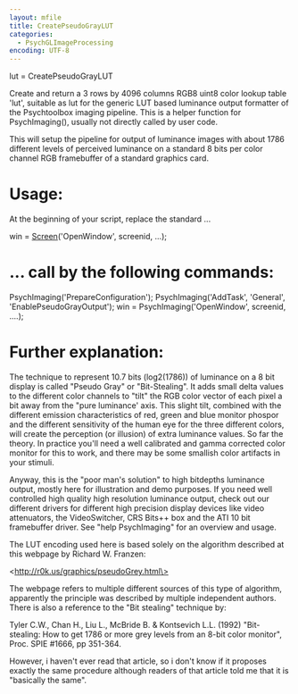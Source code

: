 ```yaml
---
layout: mfile
title: CreatePseudoGrayLUT
categories:
  - PsychGLImageProcessing
encoding: UTF-8
---
```


lut = CreatePseudoGrayLUT

Create and return a 3 rows by 4096 columns RGB8 uint8 color lookup table
'lut', suitable as lut for the generic LUT based luminance output
formatter of the Psychtoolbox imaging pipeline. This is a helper function
for PsychImaging(), usually not directly called by user code.

This will setup the pipeline for output of luminance images with about
1786 different levels of perceived luminance on a standard 8 bits per
color channel RGB framebuffer of a standard graphics card.

# Usage:

At the beginning of your script, replace the standard ...

win = [Screen](/docs/Screen)('OpenWindow', screenid, ...);

# ... call by the following commands:

PsychImaging('PrepareConfiguration');
PsychImaging('AddTask', 'General', 'EnablePseudoGrayOutput');
win = PsychImaging('OpenWindow', screenid, ....);


# Further explanation:

The technique to represent 10.7 bits (log2(1786)) of luminance on a 8 bit
display is called "Pseudo Gray" or "Bit-Stealing". It adds small delta
values to the different color channels to "tilt" the RGB color vector of
each pixel a bit away from the "pure luminance' axis. This slight tilt,
combined with the different emission characteristics of red, green and
blue monitor phospor and the different sensitivity of the human eye for the
three different colors, will create the perception (or illusion) of extra
luminance values. So far the theory. In practice you'll need a well
calibrated and gamma corrected color monitor for this to work, and there
may be some smallish color artifacts in your stimuli.

Anyway, this is the "poor man's solution" to high bitdepths luminance
output, mostly here for illustration and demo purposes. If you need well
controlled high quality high resolution luminance output, check out our
different drivers for different high precision display devices like video
attenuators, the VideoSwitcher, CRS Bits++ box and the ATI 10 bit
framebuffer driver. See "help PsychImaging" for an overview and usage.

The LUT encoding used here is based solely on the algorithm described at
this webpage by Richard W. Franzen:

\<http://r0k.us/graphics/pseudoGrey.html\>

The webpage refers to multiple different sources of this type of
algorithm, apparently the principle was described by multiple independent
authors. There is also a reference to the "Bit stealing" technique by:

Tyler C.W., Chan H., Liu L., McBride B. & Kontsevich L.L. (1992)
"Bit-stealing: How to get 1786 or more grey levels from an 8-bit color
monitor", Proc. SPIE #1666, pp 351-364.

However, i haven't ever read that article, so i don't know if it proposes
exactly the same procedure although readers of that article told me that
it is "basically the same".
